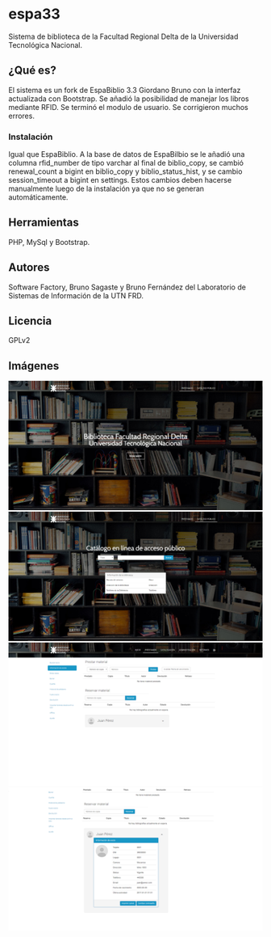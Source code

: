# espa33
Sistema de biblioteca de la Facultad Regional Delta de la Universidad Tecnológica Nacional.
## ¿Qué es?
El sistema es un fork de EspaBiblio 3.3 Giordano Bruno con la interfaz actualizada con Bootstrap.
Se añadió la posibilidad de manejar los libros mediante RFID.
Se terminó el modulo de usuario.
Se corrigieron muchos errores.
### Instalación
Igual que EspaBiblio. A la base de datos de EspaBilbio se le añadió una columna rfid_number de tipo varchar al final de biblio_copy, se cambió renewal_count a bigint en biblio_copy y biblio_status_hist, y se cambio session_timeout a bigint en settings.
Estos cambios deben hacerse manualmente luego de la instalación ya que no se generan automáticamente.
## Herramientas
PHP, MySql y Bootstrap.
## Autores
Software Factory, Bruno Sagaste y Bruno Fernández del Laboratorio de Sistemas de Información de la UTN FRD.
## Licencia
GPLv2
## Imágenes
![alt text](https://raw.githubusercontent.com/UTN-FRD/espa33/master/images/biblioimg/biblio3.png)
![alt text](https://raw.githubusercontent.com/UTN-FRD/espa33/master/images/biblioimg/biblio4.png)
![alt text](https://raw.githubusercontent.com/UTN-FRD/espa33/master/images/biblioimg/biblio1.png)
![alt text](https://raw.githubusercontent.com/UTN-FRD/espa33/master/images/biblioimg/biblio2.png)
